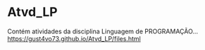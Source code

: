 # Atvd_LP
Contém atividades da disciplina Linguagem de PROGRAMAÇÃO...
https://gust4vo73.github.io/Atvd_LP/files.html
